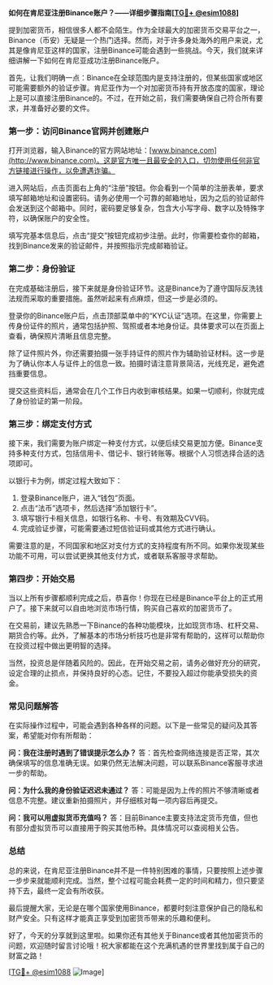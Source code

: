 **如何在肯尼亚注册Binance账户？——详细步骤指南[[TG💪+ @esim1088](https://t.me/s/esim1088)]**

提到加密货币，相信很多人都不会陌生。作为全球最大的加密货币交易平台之一，Binance（币安）无疑是一个热门选择。然而，对于许多身处海外的用户来说，尤其是像肯尼亚这样的国家，注册Binance可能会遇到一些挑战。今天，我们就来详细讲解一下如何在肯尼亚成功注册Binance账户。

首先，让我们明确一点：Binance在全球范围内是支持注册的，但某些国家或地区可能需要额外的验证步骤。肯尼亚作为一个对加密货币持有开放态度的国家，理论上是可以直接注册Binance的。不过，在开始之前，我们需要确保自己符合所有要求，并准备好必要的文件。

### **第一步：访问Binance官网并创建账户**

打开浏览器，输入Binance的官方网站地址：[www.binance.com](http://www.binance.com)。这是官方唯一且最安全的入口，切勿使用任何非官方链接进行操作，以免遭遇诈骗。

进入网站后，点击页面右上角的“注册”按钮。你会看到一个简单的注册表单，要求填写邮箱地址和设置密码。请务必使用一个可靠的邮箱地址，因为之后的验证邮件会发送到这个邮箱中。同时，密码要足够复杂，包含大小写字母、数字以及特殊字符，以确保账户的安全性。

填写完基本信息后，点击“提交”按钮完成初步注册。此时，你需要检查你的邮箱，找到Binance发来的验证邮件，并按照指示完成邮箱验证。

### **第二步：身份验证**

在完成基础注册后，接下来就是身份验证环节。这是Binance为了遵守国际反洗钱法规而采取的重要措施。虽然听起来有点麻烦，但这一步是必须的。

登录你的Binance账户后，点击顶部菜单中的“KYC认证”选项。在这里，你需要上传身份证件的照片，通常包括护照、驾照或者本地身份证。具体要求可以在页面上查看，确保照片清晰且信息完整。

除了证件照片外，你还需要拍摄一张手持证件的照片作为辅助验证材料。这一步是为了确认你本人与证件上的信息一致。拍摄时请注意背景简洁，光线充足，避免遮挡重要信息。

提交这些资料后，通常会在几个工作日内收到审核结果。如果一切顺利，你就完成了身份验证的第一阶段。

### **第三步：绑定支付方式**

接下来，我们需要为账户绑定一种支付方式，以便后续交易更加方便。Binance支持多种支付方式，包括信用卡、借记卡、银行转账等。根据个人习惯选择合适的选项即可。

以银行卡为例，绑定过程大致如下：

1. 登录Binance账户，进入“钱包”页面。
2. 点击“法币”选项卡，然后选择“添加银行卡”。
3. 填写银行卡相关信息，如银行名称、卡号、有效期及CVV码。
4. 完成验证步骤，可能需要通过短信验证码或其他方式进行确认。

需要注意的是，不同国家和地区对支付方式的支持程度有所不同。如果你发现某些功能不可用，可以尝试更换其他支付方式，或者联系客服寻求帮助。

### **第四步：开始交易**

当以上所有步骤都顺利完成之后，恭喜你！你现在已经是Binance平台上的正式用户了。接下来就可以自由地浏览市场行情，购买自己喜欢的加密货币了。

在交易前，建议先熟悉一下Binance的各种功能模块，比如现货市场、杠杆交易、期货合约等。此外，了解基本的市场分析技巧也是非常有帮助的，这样可以帮助你在投资过程中做出更明智的选择。

当然，投资总是伴随着风险的。因此，在开始交易之前，请务必做好充分的研究，设定合理的止损点，并保持良好的心态。记住，不要投入超过你能承受损失的资金。

### **常见问题解答**

在实际操作过程中，可能会遇到各种各样的问题。以下是一些常见的疑问及其答案，希望能对你有所帮助：

**问：我在注册时遇到了错误提示怎么办？**
答：首先检查网络连接是否正常，其次确保填写的信息准确无误。如果仍然无法解决问题，可以联系Binance客服寻求进一步的帮助。

**问：为什么我的身份验证迟迟未通过？**
答：可能是因为上传的照片不够清晰或者信息不完整。建议重新拍摄照片，并仔细核对每一项内容后再提交。

**问：我可以用虚拟货币充值吗？**
答：目前Binance主要支持法定货币充值，但也有部分虚拟货币可以直接用于购买其他币种。具体情况可以查阅相关公告。

### **总结**

总的来说，在肯尼亚注册Binance并不是一件特别困难的事情，只要按照上述步骤一步步来就能顺利完成。当然，整个过程可能会耗费一定的时间和精力，但只要坚持下去，最终一定会有所收获。

最后提醒大家，无论是在哪个国家使用Binance，都要时刻注意保护自己的隐私和财产安全。只有这样才能真正享受到加密货币带来的乐趣和便利。

好了，今天的分享就到这里啦。如果你还有其他关于Binance或者其他加密货币的问题，欢迎随时留言讨论哦！祝大家都能在这个充满机遇的世界里找到属于自己的财富之路！

[[TG💪+ @esim1088](https://t.me/s/esim1088) ![Image](https://i.postimg.cc/4NQfJmqS/Snipaste-2025-05-13-00-14-12.png)]
